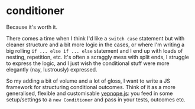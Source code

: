 conditioner
===========

Because it's worth it.

There comes a time when I think I'd like a `switch case` statement but with cleaner structure and a bit more logic in the cases, or where I'm writing a big rolling `if ... else if ... else` statement and I end up with loads of nesting, repetition, etc. It's often a scraggly mess with split ends, I struggle to express the logic, and I just wish the conditional stuff were more elegantly (nay, lustrously) expressed.

So my adding a bit of volume and a lot of gloss, I want to write a JS framework for structuring conditional outcomes. Think of it as a more generalised, flexible and customisable [yepnope.js](http://yepnopejs.com): you feed in some setup/settings to a `new Conditioner` and pass in your tests, outcomes etc.